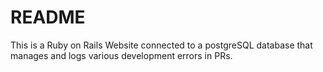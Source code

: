 # README
This is a Ruby on Rails Website connected to a postgreSQL database that manages and logs various development errors in PRs.
